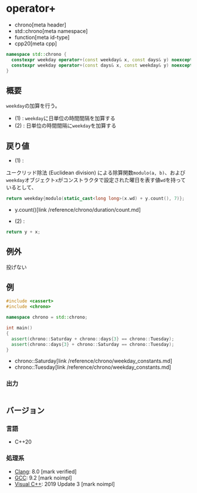 # operator+
* chrono[meta header]
* std::chrono[meta namespace]
* function[meta id-type]
* cpp20[meta cpp]

```cpp
namespace std::chrono {
  constexpr weekday operator+(const weekday& x, const days& y) noexcept; // (1) C++20
  constexpr weekday operator+(const days& x, const weekday& y) noexcept; // (2) C++20
}
```

## 概要
`weekday`の加算を行う。

- (1) : `weekday`に日単位の時間間隔を加算する
- (2) : 日単位の時間間隔に`weekday`を加算する


## 戻り値
- (1) :

ユークリッド除法 (Euclidean division) による除算関数`modulo(a, b)`、および`weekday`オブジェクト`x`がコンストラクタで設定された曜日を表す値`wd`を持っているとして、

```cpp
return weekday{modulo(static_cast<long long>(x.wd) + y.count(), 7)};
```
* y.count()[link /reference/chrono/duration/count.md]

- (2) :

```cpp
return y + x;
```

## 例外
投げない


## 例
```cpp example
#include <cassert>
#include <chrono>

namespace chrono = std::chrono;

int main()
{
  assert(chrono::Saturday + chrono::days{3} == chrono::Tuesday);
  assert(chrono::days{3} + chrono::Saturday == chrono::Tuesday);
}
```
* chrono::Saturday[link /reference/chrono/weekday_constants.md]
* chrono::Tuesday[link /reference/chrono/weekday_constants.md]

### 出力
```
```

## バージョン
### 言語
- C++20

### 処理系
- [Clang](/implementation.md#clang): 8.0 [mark verified]
- [GCC](/implementation.md#gcc): 9.2 [mark noimpl]
- [Visual C++](/implementation.md#visual_cpp): 2019 Update 3 [mark noimpl]
